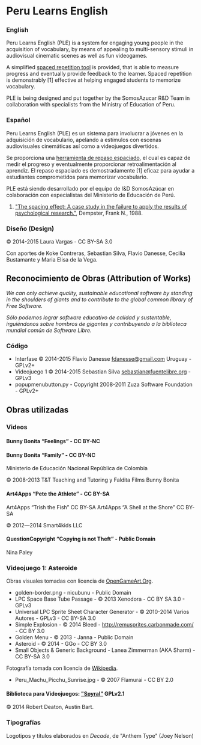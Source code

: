 Peru Learns English
===================

### English ###

Peru Learns English (PLE) is a system for engaging young people in the acquisition of vocabulary, by means of appealing to multi-sensory stimuli in audiovisual cinematic scenes as well as fun videogames.

A simplified [spaced repetition tool](http://en.wikipedia.org/wiki/Spaced_repetition) is provided, that is able to measure progress and eventually provide feedback to the learner. Spaced repetition is demonstrably [1] effective at helping engaged students to memorize vocabulary.


PLE is being designed and put together by the SomosAzucar R&D Team in collaboration with specialists from the Ministry of Education of Peru.

### Español ###

Peru Learns English (PLE) es un sistema para involucrar a jóvenes en la adquisición de vocabulario, apelando a estímulos con escenas audiovisuales cinemáticas así como a videojuegos divertidos.

Se proporciona una [herramienta de repaso espaciado](http://es.wikipedia.org/wiki/Repaso_espaciado), el cual es capaz de medir el progreso y eventualmente proporcionar retroalimentación al aprendiz. El repaso espaciado es demostradamente [1] eficaz para ayudar a estudiantes comprometidos para memorizar vocabulario.

PLE está siendo desarrollado por el equipo de I&D SomosAzúcar en colaboración con especialistas del Ministerio de Educación de Perú.

1. ["The spacing effect: A case study in the failure to apply the results of psychological research."](http://psycnet.apa.org/journals/amp/43/8/627/), Dempster, Frank N., 1988.

### Diseño (Design) ###

© 2014-2015 Laura Vargas - CC BY-SA 3.0

Con aportes de Koke Contreras, Sebastian Silva, Flavio Danesse, Cecilia Bustamante y Maria Elisa de la Vega.

Reconocimiento de Obras (Attribution  of Works)
-----------------------------------------------

*We can only achieve quality, sustainable educational software by standing in the shoulders of giants and to contribute to the global common library of Free Software.*

*Sólo podemos lograr software educativo de calidad y sustentable, irguiéndonos sobre hombros de gigantes y contribuyendo a la biblioteca mundial común de Software Libre.*

### Código ###
* Interfase © 2014-2015 Flavio Danesse <fdanesse@gmail.com> Uruguay - GPLv2+
* Videojuego 1 © 2014-2015 Sebastian Silva <sebastian@fuentelibre.org> - GPLv3
* popupmenubutton.py - Copyright 2008-2011 Zuza Software Foundation - GPLv2+

Obras utilizadas
----------------

### Videos ###

#### Bunny Bonita “Feelings” - CC BY-NC
#### Bunny Bonita “Family” - CC BY-NC
 Ministerio de Educación Nacional República de Colombia

 © 2008-2013 T&T Teaching and Tutoring y Faldita Films Bunny Bonita

#### Art4Apps “Pete the Athlete” - CC BY-SA
Art4Apps “Trish the Fish” CC BY-SA
Art4Apps “A Shell at the Shore” CC BY-SA

 © 2012—2014 Smart4kids LLC

#### QuestionCopyright “Copying is not Theft” - Public Domain
Nina Paley

### Videojuego 1: Asteroide ###

Obras visuales tomadas con licencia de [OpenGameArt.Org](http://opengameart.org/).

* golden-border.png - nicubunu - Public Domain
* LPC Space Base Tube Passage - © 2013 Xenodora - CC BY SA 3.0 - GPLv3
* Universal LPC Sprite Sheet Character Generator - © 2010-2014 Varios Autores - GPLv3 - CC BY-SA 3.0
* Simple Explosion -  © 2014  Bleed - http://remusprites.carbonmade.com/ - CC BY 3.0
* Golden Menu - © 2013 - Janna - Public Domain
* Asteroid - © 2014 - GGo - CC BY 3.0
* Small Objects & Generic Background - Lanea Zimmerman (AKA Sharm) - CC BY-SA 3.0

Fotografía tomada con licencia de [Wikipedia](http://wikipedia.org/).

* Peru_Machu_Picchu_Sunrise.jpg - © 2007 Flamurai - CC BY 2.0

#### Biblioteca para Videojuegos: ["Spyral"](http://platipy.org/) GPLv2.1
 © 2014 Robert Deaton, Austin Bart.

 ### Tipografías

Logotipos y títulos elaborados en *Decade*, de "Anthem Type" (Joey Nelson)
